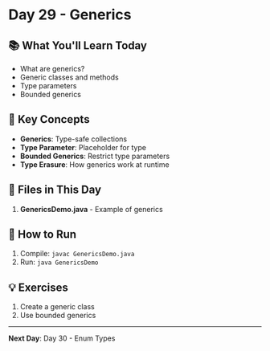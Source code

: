 # Day 29 - Generics

## 📚 What You'll Learn Today

- What are generics?
- Generic classes and methods
- Type parameters
- Bounded generics

## 🎯 Key Concepts

- **Generics**: Type-safe collections
- **Type Parameter**: Placeholder for type
- **Bounded Generics**: Restrict type parameters
- **Type Erasure**: How generics work at runtime

## 📁 Files in This Day

1. **GenericsDemo.java** - Example of generics

## 🚀 How to Run

1. Compile: `javac GenericsDemo.java`
2. Run: `java GenericsDemo`

## 💡 Exercises

1. Create a generic class
2. Use bounded generics

---

**Next Day**: Day 30 - Enum Types 